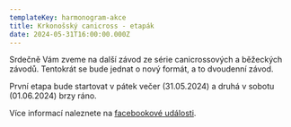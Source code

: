 ```yaml
---
templateKey: harmonogram-akce
title: Krkonošský canicross - etapák
date: 2024-05-31T16:00:00.000Z
---
```

Srdečně Vám zveme na další závod ze série canicrossových a běžeckých závodů. Tentokrát se bude jednat o nový formát, a to dvoudenní závod. 

První etapa bude startovat v pátek večer (31.05.2024) a druhá v sobotu (01.06.2024) brzy ráno. 

V﻿íce informací naleznete na [facebookové události](https://www.facebook.com/events/704549221553366).